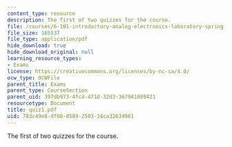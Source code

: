 ```yaml
---
content_type: resource
description: The first of two quizzes for the course.
file: /courses/6-101-introductory-analog-electronics-laboratory-spring-2007/783c49e8df00d589259324ca32634961_quiz1.pdf
file_size: 165537
file_type: application/pdf
hide_download: true
hide_download_original: null
learning_resource_types:
- Exams
license: https://creativecommons.org/licenses/by-nc-sa/4.0/
ocw_type: OCWFile
parent_title: Exams
parent_type: CourseSection
parent_uid: 397db973-4fc4-471d-32d3-367941089421
resourcetype: Document
title: quiz1.pdf
uid: 783c49e8-df00-d589-2593-24ca32634961
---
```

The first of two quizzes for the course.